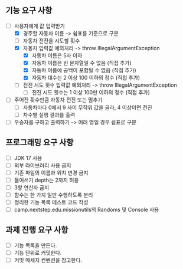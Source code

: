 ## 기능 요구 사항
- [ ] 사용자에게 값 입력받기
  - [X] 경주할 자동차 이름 -> 쉼표를 기준으로 구분
  - [ ] 자동차 전진을 시도할 횟수
  - [X] 자동차 입력값 예외처리 -> throw IllegalArgumentException
    - [X] 자동차 이름은 5자 이하
    - [X] 자동차 이름은 빈 문자열일 수 없음 (직접 추가)
    - [X] 자동차 이름에 공백이 포함될 수 없음 (직접 추가)
    - [X] 자동차 대수는 2 이상 100 이하의 정수 (직접 추가)
  - [ ] 전진 시도 횟수 입력값 예외처리 -> throw IllegalArgumentException
    - [ ] 전진 시도 횟수는 1 이상 100만 이하의 정수 (직접 추가)
- [ ] 주어진 횟수만큼 자동차 전진 또는 멈추기
  - [ ] 자동차마다 0에서 9 사이 무작위 값을 골라, 4 이상이면 전진
  - [ ] 차수별 실행 결과를 출력
- [ ] 우승자를 구하고 출력하기 -> 여러 명일 경우 쉼표로 구분

## 프로그래밍 요구 사항
- [ ] JDK 17 사용
- [ ] 외부 라이브러리 사용 금지
- [ ] 기존 파일의 이름과 위치 변경 금지
- [ ] 들여쓰기 depth는 2까지 허용
- [ ] 3항 연산자 금지
- [ ] 함수는 한 가지 일만 수행하도록 분리
- [ ] 정리한 기능 목록 테스트 코드 작성
- [ ] camp.nextstep.edu.missionutils의 Randoms 및 Console 사용

## 과제 진행 요구 사항
- [ ] 기능 목록을 만든다.
- [ ] 기능 단위로 커밋한다.
- [ ] 커밋 메세지 컨벤션을 참고한다.